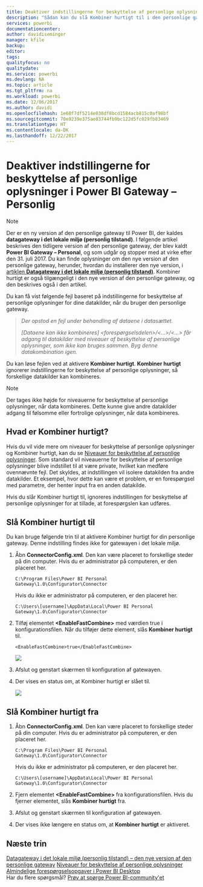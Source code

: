 ```yaml
---
title: Deaktiver indstillingerne for beskyttelse af personlige oplysninger
description: "Sådan kan du slå Kombiner hurtigt til i den personlige gateway for at deaktivere indstillingerne for beskyttelse af personlige oplysninger ved opdatering."
services: powerbi
documentationcenter: 
author: davidiseminger
manager: kfile
backup: 
editor: 
tags: 
qualityfocus: no
qualitydate: 
ms.service: powerbi
ms.devlang: NA
ms.topic: article
ms.tgt_pltfrm: na
ms.workload: powerbi
ms.date: 12/06/2017
ms.author: davidi
ms.openlocfilehash: 1e68f7df5214e038df8bcd1584acb815c0af98bf
ms.sourcegitcommit: 70e9239e375ae03744fb9bc122d5fc029fb83469
ms.translationtype: HT
ms.contentlocale: da-DK
ms.lasthandoff: 12/22/2017
---
```

# <a name="disable-privacy-setting-in-power-bi-gateway---personal"></a>Deaktiver indstillingerne for beskyttelse af personlige oplysninger i Power BI Gateway – Personlig
> [!NOTE]
> Der er en ny version af den personlige gateway til Power BI, der kaldes **datagateway i det lokale miljø (personlig tilstand)**. I følgende artikel beskrives den tidligere version af den personlige gateway, der blev kaldt **Power BI Gateway – Personal**, og som udgår og stopper med at virke efter den 31. juli 2017. Du kan finde oplysninger om den nye version af den personlige gateway, herunder, hvordan du installerer den nye version, i [ artiklen **Datagateway i det lokale miljø (personlig tilstand)**](service-gateway-personal-mode.md). Kombiner hurtigt er også tilgængeligt i den nye version af den personlige gateway, og den beskrives også i den artikel.
> 
> 

Du kan få vist følgende fejl baseret på indstillingerne for beskyttelse af personlige oplysninger for dine datakilder, når du bruger den personlige gateway.

> *Der opstod en fejl under behandling af dataene i datasættet.*
> 
> *[Dataene kan ikke kombineres] &lt;forespørgselsdelen&gt;/&lt;…&gt;/&lt;…&gt; får adgang til datakilder med niveauer af beskyttelse af personlige oplysninger, som ikke kan bruges sammen. Byg denne datakombination igen.*
> 
> 

Du kan løse fejlen ved at aktivere **Kombiner hurtigt**. **Kombiner hurtigt** ignorerer indstillingerne for beskyttelse af personlige oplysninger, så forskellige datakilder kan kombineres.

> [!NOTE]
> Der tages ikke højde for niveauerne for beskyttelse af personlige oplysninger, når data kombineres. Dette kunne give andre datakilder adgang til følsomme eller fortrolige oplysninger, når data kombineres.
> 
> 

## <a name="what-is-fast-combine"></a>Hvad er Kombiner hurtigt?
Hvis du vil vide mere om niveauer for beskyttelse af personlige oplysninger og Kombiner hurtigt, kan du se [Niveauer for beskyttelse af personlige oplysninger](https://support.office.com/en-us/article/Privacy-levels-Power-Query-CC3EDE4D-359E-4B28-BC72-9BEE7900B540). Som standard vil niveauerne for beskyttelse af personlige oplysninger blive indstillet til at være private, hvilket kan medføre ovennævnte fejl. Det skyldes, at indstillingen vil isolere datakilden fra andre datakilder. Et eksempel, hvor dette kan være et problem, er en forespørgsel med parametre, der henter input fra en anden datakilde.

Hvis du slår Kombiner hurtigt til, ignoreres indstillingen for beskyttelse af personlige oplysninger for at tillade, at forespørgslen kan udføres.

## <a name="turn-on-fast-combine"></a>Slå Kombiner hurtigt til
Du kan bruge følgende trin til at aktivere Kombiner hurtigt for din personlige gateway. Denne indstilling findes ikke for gatewayen i det lokale miljø.

1. Åbn **ConnectorConfig.xml**.  Den kan være placeret to forskellige steder på din computer.  Hvis du er administrator på computeren, er den placeret her.
   
    <pre><code>C:\Program Files\Power BI Personal Gateway\1.0\Configurator\Connector</code></pre>
   
    Hvis du ikke er administrator på computeren, er den placeret her.
   
    <pre><code>C:\Users\[username]\AppData\Local\Power BI Personal Gateway\1.0\Configurator\Connector</code></pre>
    
2. Tilføj elementet **&lt;EnableFastCombine&gt;** med værdien true i konfigurationsfilen. Når du tilføjer dette element, slås **Kombiner hurtigt** til.
   
   <pre><code>&lt;EnableFastCombine&gt;true&lt;/EnableFastCombine&gt;</code></pre>
   
   ![](media/refresh-enable-fast-combine/configfile.png)
3. Afslut og genstart skærmen til konfiguration af gatewayen.
4. Der vises en status om, at Kombiner hurtigt er slået til.
   
   ![](media/refresh-enable-fast-combine/fastcombineenabled.png)

## <a name="turn-off-fast-combine"></a>Slå Kombiner hurtigt fra
1. Åbn **ConnectorConfig.xml**.  Den kan være placeret to forskellige steder på din computer.  Hvis du er administrator på computeren, er den placeret her.
   
    <pre><code>C:\Program Files\Power BI Personal Gateway\1.0\Configurator\Connector</code></pre>
   
    Hvis du ikke er administrator på computeren, er den placeret her.
   
    <pre><code>C:\Users\[username]\AppData\Local\Power BI Personal Gateway\1.0\Configurator\Connector</code></pre>

2. Fjern elementet **&lt;EnableFastCombine&gt;** fra konfigurationsfilen. Hvis du fjerner elementet, slås **Kombiner hurtigt** fra.
3. Afslut og genstart skærmen til konfiguration af gatewayen.
4. Der vises ikke længere en status om, at **Kombiner hurtigt** er aktiveret.

## <a name="next-steps"></a>Næste trin
[Datagateway i det lokale miljø (personlig tilstand) – den nye version af den personlige gateway](service-gateway-personal-mode.md)
[Niveauer for beskyttelse af personlige oplysninger](https://support.office.com/en-us/article/Privacy-levels-Power-Query-CC3EDE4D-359E-4B28-BC72-9BEE7900B540)  
[Almindelige forespørgselsopgaver i Power BI Desktop](desktop-common-query-tasks.md)  
Har du flere spørgsmål? [Prøv at spørge Power BI-community'et](http://community.powerbi.com/)

